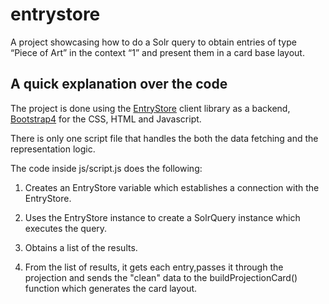 # entrystore
A project showcasing how to do a Solr query to obtain entries of type “Piece of Art” in the context “1” and present them in a card base layout.


## A quick explanation over the code

The project is done using the [EntryStore](https://entrystore.org/#!JavaScript.md "EntryStore Javascript") client library as a backend, [Bootstrap4](https://getbootstrap.com/ "Bootstrap homepage") for the CSS, HTML and Javascript. 

There is only one script file that handles the both the data fetching and the representation logic.

The code inside js/script.js does the following:

1. Creates an EntryStore variable which establishes a connection with the EntryStore.

2. Uses the EntryStore instance to create a SolrQuery instance which executes the query.

3. Obtains a list of the results.  

4. From the list of results, it gets each entry,passes it through the projection and sends the "clean" data to the buildProjectionCard() function which generates the card layout.
